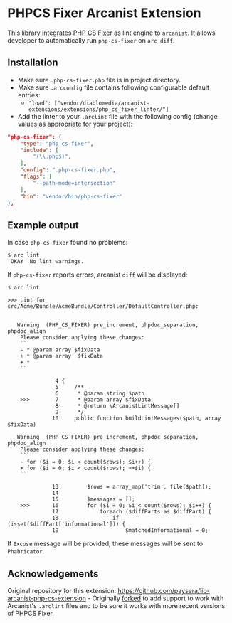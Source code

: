 # PHPCS Fixer Arcanist Extension

This library integrates [PHP CS Fixer](https://github.com/FriendsOfPHP/PHP-CS-Fixer) as lint engine to `arcanist`.
It allows developer to automatically run `php-cs-fixer` on `arc diff`.

## Installation

- Make sure `.php-cs-fixer.php` file is in project directory.
- Make sure `.arcconfig` file contains following configurable default entries:
  - `"load": ["vendor/diablomedia/arcanist-extensions/extensions/php_cs_fixer_linter/"]`
- Add the linter to your `.arclint` file with the following config (change values as appropriate for your project):

```json
"php-cs-fixer": {
    "type": "php-cs-fixer",
    "include": [
        "(\\.php$)",
    ],
    "config": ".php-cs-fixer.php",
    "flags": [
        "--path-mode=intersection"
    ],
    "bin": "vendor/bin/php-cs-fixer"
},
```

## Example output

In case `php-cs-fixer` found no problems:

```
$ arc lint
 OKAY  No lint warnings.
```

If `php-cs-fixer` reports errors, arcanist `diff` will be displayed:

````
$ arc lint

>>> Lint for src/Acme/Bundle/AcmeBundle/Controller/DefaultController.php:


   Warning  (PHP_CS_FIXER) pre_increment, phpdoc_separation, phpdoc_align
    Please consider applying these changes:
    ```
    - * @param array $fixData
    + * @param array  $fixData
    + *
    ```

               4 {
               5     /**
               6      * @param string $path
    >>>        7      * @param array $fixData
               8      * @return \ArcanistLintMessage[]
               9      */
              10     public function buildLintMessages($path, array $fixData)

   Warning  (PHP_CS_FIXER) pre_increment, phpdoc_separation, phpdoc_align
    Please consider applying these changes:
    ```
    - for ($i = 0; $i < count($rows); $i++) {
    + for ($i = 0; $i < count($rows); ++$i) {
    ```

              13         $rows = array_map('trim', file($path));
              14
              15         $messages = [];
    >>>       16         for ($i = 0; $i < count($rows); $i++) {
              17             foreach ($diffParts as $diffPart) {
              18                 if (isset($diffPart['informational'])) {
              19                     $matchedInformational = 0;

````

If `Excuse` message will be provided, these messages will be sent to `Phabricator`.

## Acknowledgements

Original repository for this extension: https://github.com/paysera/lib-arcanist-php-cs-extension - Originally [forked](https://github.com/diablomedia/lib-arcanist-php-cs-extension/tree/multi-lint) to add support to work with Arcanist's `.arclint` files and to be sure it works with more recent versions of PHPCS Fixer.

